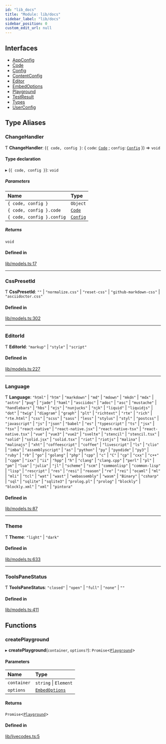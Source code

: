 ```yaml
---
id: "lib_docs"
title: "Module: lib/docs"
sidebar_label: "lib/docs"
sidebar_position: 0
custom_edit_url: null
---
```


## Interfaces

- [AppConfig](../interfaces/lib_docs.AppConfig.md)
- [Code](../interfaces/lib_docs.Code.md)
- [Config](../interfaces/lib_docs.Config.md)
- [ContentConfig](../interfaces/lib_docs.ContentConfig.md)
- [Editor](../interfaces/lib_docs.Editor.md)
- [EmbedOptions](../interfaces/lib_docs.EmbedOptions.md)
- [Playground](../interfaces/lib_docs.Playground.md)
- [TestResult](../interfaces/lib_docs.TestResult.md)
- [Types](../interfaces/lib_docs.Types.md)
- [UserConfig](../interfaces/lib_docs.UserConfig.md)

## Type Aliases

### ChangeHandler

Ƭ **ChangeHandler**: (`{ code, config }`: { `code`: [`Code`](../interfaces/lib_docs.Code.md) ; `config`: [`Config`](../interfaces/lib_docs.Config.md)  }) => `void`

#### Type declaration

▸ (`{ code, config }`): `void`

##### Parameters

| Name | Type |
| :------ | :------ |
| `{ code, config }` | `Object` |
| `{ code, config }.code` | [`Code`](../interfaces/lib_docs.Code.md) |
| `{ code, config }.config` | [`Config`](../interfaces/lib_docs.Config.md) |

##### Returns

`void`

#### Defined in

[lib/models.ts:17](https://github.com/live-codes/livecodes/blob/0b19ad3/src/lib/models.ts#L17)

___

### CssPresetId

Ƭ **CssPresetId**: ``""`` \| ``"normalize.css"`` \| ``"reset-css"`` \| ``"github-markdown-css"`` \| ``"asciidoctor.css"``

#### Defined in

[lib/models.ts:302](https://github.com/live-codes/livecodes/blob/0b19ad3/src/lib/models.ts#L302)

___

### EditorId

Ƭ **EditorId**: ``"markup"`` \| ``"style"`` \| ``"script"``

#### Defined in

[lib/models.ts:227](https://github.com/live-codes/livecodes/blob/0b19ad3/src/lib/models.ts#L227)

___

### Language

Ƭ **Language**: ``"html"`` \| ``"htm"`` \| ``"markdown"`` \| ``"md"`` \| ``"mdown"`` \| ``"mkdn"`` \| ``"mdx"`` \| ``"astro"`` \| ``"pug"`` \| ``"jade"`` \| ``"haml"`` \| ``"asciidoc"`` \| ``"adoc"`` \| ``"asc"`` \| ``"mustache"`` \| ``"handlebars"`` \| ``"hbs"`` \| ``"ejs"`` \| ``"nunjucks"`` \| ``"njk"`` \| ``"liquid"`` \| ``"liquidjs"`` \| ``"dot"`` \| ``"twig"`` \| ``"diagram"`` \| ``"graph"`` \| ``"plt"`` \| ``"richtext"`` \| ``"rte"`` \| ``"rich"`` \| ``"rte.html"`` \| ``"css"`` \| ``"scss"`` \| ``"sass"`` \| ``"less"`` \| ``"stylus"`` \| ``"styl"`` \| ``"postcss"`` \| ``"javascript"`` \| ``"js"`` \| ``"json"`` \| ``"babel"`` \| ``"es"`` \| ``"typescript"`` \| ``"ts"`` \| ``"jsx"`` \| ``"tsx"`` \| ``"react-native"`` \| ``"react-native.jsx"`` \| ``"react-native-tsx"`` \| ``"react-native.tsx"`` \| ``"vue"`` \| ``"vue3"`` \| ``"vue2"`` \| ``"svelte"`` \| ``"stencil"`` \| ``"stencil.tsx"`` \| ``"solid"`` \| ``"solid.jsx"`` \| ``"solid.tsx"`` \| ``"riot"`` \| ``"riotjs"`` \| ``"malina"`` \| ``"malinajs"`` \| ``"xht"`` \| ``"coffeescript"`` \| ``"coffee"`` \| ``"livescript"`` \| ``"ls"`` \| ``"clio"`` \| ``"imba"`` \| ``"assemblyscript"`` \| ``"as"`` \| ``"python"`` \| ``"py"`` \| ``"pyodide"`` \| ``"py3"`` \| ``"ruby"`` \| ``"rb"`` \| ``"go"`` \| ``"golang"`` \| ``"php"`` \| ``"cpp"`` \| ``"c"`` \| ``"C"`` \| ``"cp"`` \| ``"cxx"`` \| ``"c++"`` \| ``"cppm"`` \| ``"ixx"`` \| ``"ii"`` \| ``"hpp"`` \| ``"h"`` \| ``"clang"`` \| ``"clang.cpp"`` \| ``"perl"`` \| ``"pl"`` \| ``"pm"`` \| ``"lua"`` \| ``"julia"`` \| ``"jl"`` \| ``"scheme"`` \| ``"scm"`` \| ``"commonlisp"`` \| ``"common-lisp"`` \| ``"lisp"`` \| ``"rescript"`` \| ``"res"`` \| ``"resi"`` \| ``"reason"`` \| ``"re"`` \| ``"rei"`` \| ``"ocaml"`` \| ``"ml"`` \| ``"mli"`` \| ``"tcl"`` \| ``"wat"`` \| ``"wast"`` \| ``"webassembly"`` \| ``"wasm"`` \| ``"Binary"`` \| ``"csharp"`` \| ``"sql"`` \| ``"sqlite"`` \| ``"sqlite3"`` \| ``"prolog.pl"`` \| ``"prolog"`` \| ``"blockly"`` \| ``"blockly.xml"`` \| ``"xml"`` \| ``"pintora"``

#### Defined in

[lib/models.ts:87](https://github.com/live-codes/livecodes/blob/0b19ad3/src/lib/models.ts#L87)

___

### Theme

Ƭ **Theme**: ``"light"`` \| ``"dark"``

#### Defined in

[lib/models.ts:633](https://github.com/live-codes/livecodes/blob/0b19ad3/src/lib/models.ts#L633)

___

### ToolsPaneStatus

Ƭ **ToolsPaneStatus**: ``"closed"`` \| ``"open"`` \| ``"full"`` \| ``"none"`` \| ``""``

#### Defined in

[lib/models.ts:411](https://github.com/live-codes/livecodes/blob/0b19ad3/src/lib/models.ts#L411)

## Functions

### createPlayground

▸ **createPlayground**(`container`, `options?`): `Promise`<[`Playground`](../interfaces/lib_docs.Playground.md)\>

#### Parameters

| Name | Type |
| :------ | :------ |
| `container` | `string` \| `Element` |
| `options` | [`EmbedOptions`](../interfaces/lib_docs.EmbedOptions.md) |

#### Returns

`Promise`<[`Playground`](../interfaces/lib_docs.Playground.md)\>

#### Defined in

[lib/livecodes.ts:5](https://github.com/live-codes/livecodes/blob/0b19ad3/src/lib/livecodes.ts#L5)
